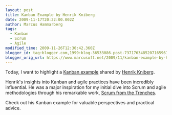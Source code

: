 ```yaml
---
layout: post
title: Kanban Example by Henrik Kniberg
date: 2009-11-17T20:32:00.002Z
author: Marcus Hammarberg
tags:
  - Kanban
  - Scrum
  - Agile
modified_time: 2009-11-26T12:30:42.360Z
blogger_id: tag:blogger.com,1999:blog-36533086.post-7371763485207165967
blogger_orig_url: https://www.marcusoft.net/2009/11/kanban-example-by-henrik-kniberg.html
---
```


Today, I want to highlight a [Kanban example](http://tinyurl.com/kanbanexample) shared by [Henrik Kniberg](http://blog.crisp.se/henrikkniberg).

Henrik's insights into Kanban and agile practices have been incredibly influential. He was a major inspiration for my initial dive into Scrum and agile methodologies through his remarkable work, [Scrum from the Trenches](http://www.crisp.se/henrik.kniberg/ScrumAndXpFromTheTrenches.pdf).

Check out his Kanban example for valuable perspectives and practical advice.
